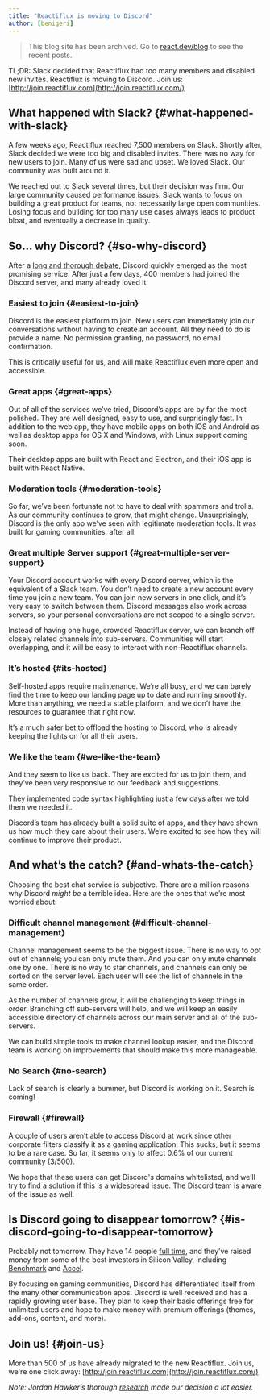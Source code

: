 ```yaml
---
title: "Reactiflux is moving to Discord"
author: [benigeri]
---
```


<div class="scary">

> This blog site has been archived. Go to [react.dev/blog](https://es.react.dev/blog) to see the recent posts.

</div>

TL;DR: Slack decided that Reactiflux had too many members and disabled new invites. Reactiflux is moving to Discord. Join us: [http://join.reactiflux.com](http://join.reactiflux.com/)

## What happened with Slack? {#what-happened-with-slack}

A few weeks ago, Reactiflux reached 7,500 members on Slack. Shortly after, Slack decided we were too big and disabled invites. There was no way for new users to join. Many of us were sad and upset. We loved Slack.  Our community was built around it.

We reached out to Slack several times, but their decision was firm. Our large community caused performance issues. Slack wants to focus on building a great product for teams, not necessarily large open communities. Losing focus and building for too many use cases always leads to product bloat, and eventually a decrease in quality.

## So… why Discord? {#so-why-discord}

After a [long and thorough debate](https://github.com/reactiflux/volunteers/issues/25), Discord quickly emerged as the most promising service. After just a few days, 400 members had joined the Discord server, and many already loved it.

### Easiest to join {#easiest-to-join}

Discord is the easiest platform to join. New users can immediately join our conversations without having to create an account. All they need to do is provide a name. No permission granting, no password, no email confirmation.

This is critically useful for us, and will make Reactiflux even more open and accessible.

### Great apps {#great-apps}

Out of all of the services we’ve tried, Discord’s apps are by far the most polished. They are well designed, easy to use, and surprisingly fast. In addition to the web app, they have mobile apps on both iOS and Android as well as desktop apps for OS X and Windows, with Linux support coming soon.

Their desktop apps are built with React and Electron, and their iOS app is built with React Native.

### Moderation tools {#moderation-tools}

So far, we’ve been fortunate not to have to deal with spammers and trolls. As our community continues to grow, that might change. Unsurprisingly, Discord is the only app we’ve seen with legitimate moderation tools. It was built for gaming communities, after all.

### Great multiple Server support {#great-multiple-server-support}

Your  Discord account works with every Discord server, which is the equivalent of a Slack team. You don’t need to create a new account every time you join a new team. You can join new servers in one click, and it’s very easy to switch between them. Discord messages also work across servers, so your personal conversations are not scoped to a single server.

Instead of having one huge, crowded Reactiflux server, we can branch off closely related channels into sub-servers. Communities will start overlapping, and it will be easy to interact with non-Reactiflux channels.

### It’s hosted {#its-hosted}

Self-hosted apps require maintenance. We’re all busy, and we can barely find the time to keep our landing page up to date and running smoothly. More than anything, we need a stable platform, and we don’t have the resources to guarantee that right now.

It’s a much safer bet to offload the hosting to Discord, who is already keeping the lights on for all their users.

### We like the team {#we-like-the-team}

And they seem to like us back. They are excited for us to join them, and they’ve been very responsive to our feedback and suggestions.

They implemented code syntax highlighting just a few days after we told them we needed it.

Discord’s team has already built a solid suite of apps, and they have shown us how much they care about their users. We’re excited to see how they will continue to improve their product.

## And what’s the catch? {#and-whats-the-catch}

Choosing the best chat service is subjective. There are a million reasons why Discord *might be* a terrible idea. Here are the ones that we’re most worried about:

### Difficult channel management {#difficult-channel-management}

Channel management seems to be the biggest issue. There is no way to opt out of channels; you can only mute them. And you can only mute channels one by one. There is no way to star channels, and channels can only be sorted on the server level. Each user will see the list of channels in the same order.

As the number of channels grow, it will be challenging to keep things in order. Branching off sub-servers will help, and we will keep an easily accessible directory of channels across our main server and all of the sub-servers.

We can build simple tools to make channel lookup easier, and the Discord team is working on improvements that should make this more manageable.

### No Search {#no-search}

Lack of search is clearly a bummer, but Discord is working on it. Search is coming!

### Firewall {#firewall}

A couple of users aren’t able to access Discord at work since other corporate filters classify it as a gaming application. This sucks, but it seems to be a  rare case. So far, it seems only to affect 0.6% of our current community (3/500).

We hope that these users can get Discord's domains whitelisted, and we’ll try to find a solution if this is a widespread issue. The Discord team is aware of the issue as well.

## Is Discord going to disappear tomorrow? {#is-discord-going-to-disappear-tomorrow}

Probably not tomorrow. They have 14 people [full time](https://discordapp.com/company), and they’ve raised money from some of the best investors in Silicon Valley, including [Benchmark](http://www.benchmark.com/) and [Accel](http://www.accel.com/companies/).

By focusing on gaming communities, Discord has differentiated itself from the many other communication apps. Discord is well received and has a rapidly growing user base.  They plan to keep their basic offerings free for unlimited users and hope to make money with premium offerings (themes, add-ons, content, and more).

## Join us! {#join-us}

More than 500 of us have already migrated to the new Reactiflux.  Join us, we're one click away: [http://join.reactiflux.com](http://join.reactiflux.com/)

*Note: Jordan Hawker’s thorough [research](http://jhawk.co/team-chat-comparison) made our decision a lot easier.*
